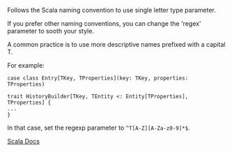 Follows the Scala naming convention to use single letter type parameter.

If you prefer other naming conventions, you can change the 'regex' parameter to sooth your style.

A common practice is to use more descriptive names prefixed with a capital T.

For example:

    case class Entry[TKey, TProperties](key: TKey, properties: TProperties)

    trait HistoryBuilder[TKey, TEntity <: Entity[TProperties], TProperties] {
    ...
    }

In that case, set the regexp parameter to `^T[A-Z][A-Za-z0-9]*$`.

[Scala Docs](https://docs.scala-lang.org/style/naming-conventions.html)
